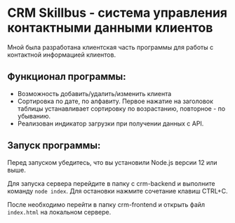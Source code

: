 # CRM Skillbus - система управления контактными данными клиентов

Мной была разработана клиентская часть программы для работы с контактной информацией клиентов.

## Функционал программы:

- Возможность добавить/удалить/изменить клиента
- Сортировка по дате, по алфавиту. Первое нажатие на заголовок таблицы устанавливает сортировку по возрастанию, повторное - по убыванию.
- Реализован индикатор загрузки при получении данных с API.

## Запуск программы:

Перед запуском убедитесь, что вы установили Node.js версии 12 или выше.

Для запуска сервера перейдите в папку с crm-backend и выполните команду `node index`. Для остановки нажмите сочетание клавиш CTRL+C.

После необходимо перейти в папку crm-frontend и открыть файл `index.html` на локальном сервере.
